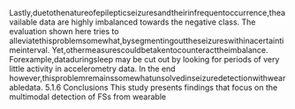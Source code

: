 Lastly,duetothenatureofepilepticseizuresandtheirinfrequentoccurrence,theavailable
data are highly imbalanced towards the negative class. The evaluation shown here tries to
alleviatethisproblemsomewhat,bysegmentingouttheseizureswithinacertaintimeinterval.
Yet,othermeasurescouldbetakentocounteracttheimbalance. Forexample,dataduringsleep
may be cut out by looking for periods of very little activity in accelerometry data. In the end
however,thisproblemremainssomewhatunsolvedinseizuredetectionwithwearabledata.
5.1.6 Conclusions
This study presents findings that focus on the multimodal detection of FSs from wearable